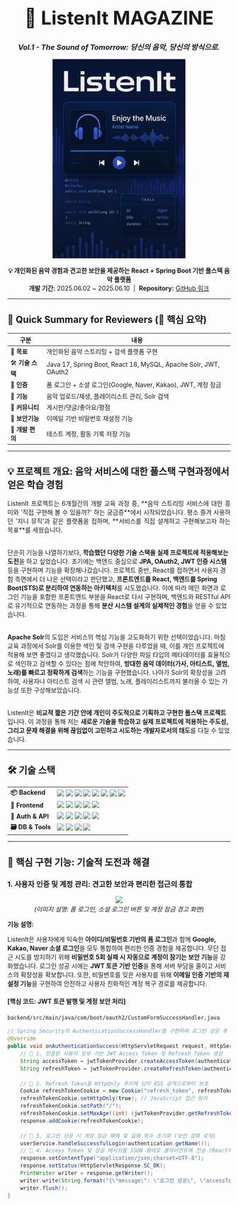 <h1 align="center" style="font-size: 3em;">🎵 ListenIt MAGAZINE</h1>
<h3 align="center"><em>Vol.1 - The Sound of Tomorrow: 당신의 음악, 당신의 방식으로.</em></h3>

<p align="center">
  <img src="https://raw.githubusercontent.com/bsh-ui/project/Listenlt/images/ListenIt%20Cover.png" alt="ListenIt Cover" width="300px" height="450px" >
</p>

<p align="center">
  <strong>💡 개인화된 음악 경험과 견고한 보안을 제공하는 React + Spring Boot 기반 풀스택 음악 플랫폼</strong><br>
  <strong>개발 기간:</strong> 2025.06.02 ~ 2025.06.10 &nbsp;|&nbsp;
  <strong>Repository:</strong> <a href="https://github.com/bsh-ui/project">GitHub 링크</a>
  <!-- 🔗 배포 링크: <a href="[배포된_서비스_URL_입력]">Live Demo 바로가기</a> (서비스 배포 시 추가) -->
</p>

---

## 🌟 Quick Summary for Reviewers (📌 핵심 요약)

| 구분 | 내용 |
|------|------|
| 🎯 **목표** | 개인화된 음악 스트리밍 + 검색 플랫폼 구현 |
| 🛠 **기술 스택** | Java 17, Spring Boot, React 18, MySQL, Apache Solr, JWT, OAuth2 |
| 🔐 **인증** | 폼 로그인 + 소셜 로그인(Google, Naver, Kakao), JWT, 계정 잠금 |
| 🎵 **기능** | 음악 업로드/재생, 플레이리스트 관리, Solr 검색 |
| 💬 **커뮤니티** | 게시판/댓글/좋아요/평점 |
| 📩 **보안기능** | 이메일 기반 비밀번호 재설정 기능 |
| 🧪 **개발 편의** | 테스트 계정, 활동 기록 저장 기능 |

---

## 💡 프로젝트 개요: 음악 서비스에 대한 풀스택 구현과정에서 얻은 학습 경험

<p align="justify">
ListenIt 프로젝트는 6개월간의 개발 교육 과정 중, **음악 스트리밍 서비스에 대한 흥미와 '직접 구현해 볼 수 있을까?' 하는 궁금증**에서 시작되었습니다. 평소 즐겨 사용하던 '지니 뮤직'과 같은 플랫폼을 접하며, **서비스를 직접 설계하고 구현해보고자 하는 목표**를 세웠습니다.<br><br>

단순히 기능을 나열하기보다, **학습했던 다양한 기술 스택을 실제 프로젝트에 적용해보는 도전**을 하고 싶었습니다. 초기에는 백엔드 중심으로 **JPA, OAuth2, JWT 인증 시스템** 등을 구현하며 기능을 확장해나갔습니다. 프로젝트 중반, React를 접하면서 사용자 경험 측면에서 더 나은 선택이라고 판단했고, **프론트엔드를 React, 백엔드를 Spring Boot(STS)로 분리하여 연동하는 아키텍처**를 시도했습니다. 이에 따라 메인 화면과 로그인 기능을 포함한 프론트엔드 부분을 React로 다시 구현하며, 백엔드와 RESTful API로 유기적으로 연동하는 과정을 통해 **분산 시스템 설계의 실제적인 경험**을 얻을 수 있었습니다.<br><br>

**Apache Solr**의 도입은 서비스의 핵심 기능을 고도화하기 위한 선택이었습니다. 마침 교육 과정에서 Solr를 이용한 색인 및 검색 구현을 다루었을 때, 이를 개인 프로젝트에 적용해 보면 좋겠다고 생각했습니다. Solr가 다양한 파일 타입의 메타데이터를 효율적으로 색인하고 검색할 수 있다는 점에 착안하여, **방대한 음악 데이터(가사, 아티스트, 앨범, 노래)를 빠르고 정확하게 검색**하는 기능을 구현했습니다. 나아가 Solr의 확장성을 고려하여, 사용자나 아티스트 검색 시 관련 앨범, 노래, 플레이리스트까지 불러올 수 있는 가능성 또한 구상해보았습니다.<br><br>

ListenIt은 **비교적 짧은 기간 안에 개인이 주도적으로 기획하고 구현한 풀스택 프로젝트**입니다. 이 과정을 통해 저는 **새로운 기술을 학습하고 실제 프로젝트에 적용하는 주도성, 그리고 문제 해결을 위해 끊임없이 고민하고 시도하는 개발자로서의 태도**를 다질 수 있었습니다.
</p>

---

## 🛠 기술 스택

<table>
<tr>
<td><strong>📦 Backend</strong></td>
<td>
<img src="https://img.shields.io/badge/Java-17-blue" />
<img src="https://img.shields.io/badge/SpringBoot-2.7.13-green" />
<img src="https://img.shields.io/badge/MyBatis-2.3.1-orange" />
<img src="https://img.shields.io/badge/JPA-Hibernate-blue" />
<img src="https://img.shields.io/badge/SpringDataJPA-2.7.x-important" />
<img src="https://img.shields.io/badge/JWT-0.11.5-yellow" />
<img src="https://img.shields.io/badge/Lombok-%23FFA500.svg" />
<img src="https://img.shields.io/badge/Tomcat-9.0-blue" />
</td>
</tr>
<tr>
<td><strong>🎨 Frontend</strong></td>
<td>
<img src="https://img.shields.io/badge/React-18-blue" />
<img src="https://img.shields.io/badge/JavaScript-ES6-yellow" />
<img src="https://img.shields.io/badge/jQuery-3.6.0-blue" />
<img src="https://img.shields.io/badge/CSS3-%231572B6.svg" />
<img src="https://img.shields.io/badge/HTML5-%23E34F26.svg" />
</td>
</tr>
<tr>
<td><strong>🔐 Auth & API</strong></td>
<td>
<img src="https://img.shields.io/badge/OAuth2-Naver-green" />
<img src="https://img.shields.io/badge/OAuth2-Kakao-yellow" />
<img src="https://img.shields.io/badge/OAuth2-Google-blue" />
<img src="https://img.shields.io/badge/RESTful-API-red" />
<img src="https://img.shields.io/badge/Ajax-%230078D4.svg" />
</td>
</tr>
<tr>
<td><strong>🗃 DB & Tools</strong></td>
<td>
<img src="https://img.shields.io/badge/MySQL-8.0-blue" />
<img src="https://img.shields.io/badge/ApacheSolr-9.8.1-orange" />
<img src="https://img.shields.io/badge/STS-Eclipse-green" />
<img src="https://img.shields.io/badge/VisualStudioCode-blue" />
<https://img.shields.io/badge/GitHub-VersionControl-black" />
</td>
</tr>
</table>

---




## 🚀 핵심 구현 기능: 기술적 도전과 해결

### 1. 사용자 인증 및 계정 관리: 견고한 보안과 편리한 접근의 통합

<p align="center">
  <img src="[https://raw.githubusercontent.com/bsh-ui/project/Listenlt/images/%EB%A1%9C%EA%B7%B8%EC%9D%B8.png](https://raw.githubusercontent.com/bsh-ui/project/Listenlt/images/%EB%A1%9C%EA%B7%B8%EC%9D%B8.png)" width="500">
  <br>
  <em>(이미지 설명: 폼 로그인, 소셜 로그인 버튼 및 계정 잠금 경고 화면)</em>
</p>

**기능 설명:**

ListenIt은 사용자에게 익숙한 **아이디/비밀번호 기반의 폼 로그인**과 함께 **Google, Kakao, Naver 소셜 로그인**을 모두 통합하여 편리한 인증 경험을 제공합니다. 무단 접근 시도를 방지하기 위해 **비밀번호 5회 실패 시 자동으로 계정이 잠기는 보안 기능**을 강화했습니다. 로그인 성공 시에는 **JWT 토큰 기반 인증**을 통해 서버 부담을 줄이고 서비스의 확장성을 확보합니다. 또한, 비밀번호를 잊은 사용자를 위해 **이메일 인증 기반의 재설정 기능**을 구현하여 안전하고 사용자 친화적인 계정 복구 경로를 제공합니다.

#### **[핵심 코드: JWT 토큰 발행 및 계정 보안 처리]**
`backend/src/main/java/com/boot/oauth2/CustomFormSuccessHandler.java`

```java
// Spring Security의 AuthenticationSuccessHandler를 구현하여 로그인 성공 후 처리
@Override
public void onAuthenticationSuccess(HttpServletRequest request, HttpServletResponse response, Authentication authentication) throws IOException, ServletException {
    // 🌟 1. 인증된 사용자 정보 기반 JWT Access Token 및 Refresh Token 생성
    String accessToken = jwtTokenProvider.createAccessToken(authentication.getName(), authentication.getAuthorities());
    String refreshToken = jwtTokenProvider.createRefreshToken(authentication.getName());

    // 🌟 2. Refresh Token을 HttpOnly 쿠키에 담아 XSS 공격으로부터 보호
    Cookie refreshTokenCookie = new Cookie("refresh_token", refreshToken);
    refreshTokenCookie.setHttpOnly(true); // JavaScript 접근 방지
    refreshTokenCookie.setPath("/");
    refreshTokenCookie.setMaxAge((int) (jwtTokenProvider.getRefreshTokenExpiration() / 1000));
    response.addCookie(refreshTokenCookie);

    // 🌟 3. 로그인 성공 시 계정 잠금 해제 및 실패 횟수 초기화 (보안 강화 로직)
    userService.handleSuccessfulLogin(authentication.getName()); 
    // 🌟 4. Access Token 및 성공 메시지를 JSON 형태로 클라이언트에 전송 (React에서 처리)
    response.setContentType("application/json;charset=UTF-8");
    response.setStatus(HttpServletResponse.SC_OK);
    PrintWriter writer = response.getWriter();
    writer.write(String.format("{\"message\": \"로그인 성공\", \"accessToken\": \"%s\"}", accessToken));
    writer.flush();
}
